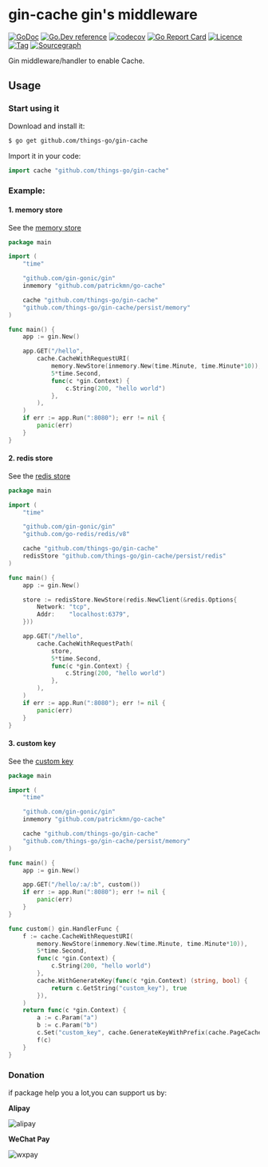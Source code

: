 # gin-cache gin's middleware

[![GoDoc](https://godoc.org/github.com/things-go/gin-cache?status.svg)](https://godoc.org/github.com/things-go/gin-cache)
[![Go.Dev reference](https://img.shields.io/badge/go.dev-reference-blue?logo=go&logoColor=white)](https://pkg.go.dev/github.com/things-go/gin-cache?tab=doc)
[![codecov](https://codecov.io/gh/things-go/gin-cache/branch/main/graph/badge.svg)](https://codecov.io/gh/things-go/gin-cache)
[![Go Report Card](https://goreportcard.com/badge/github.com/things-go/gin-cache)](https://goreportcard.com/report/github.com/things-go/gin-cache)
[![Licence](https://img.shields.io/github/license/things-go/gin-cache)](https://raw.githubusercontent.com/things-go/gin-cache/master/LICENSE)
[![Tag](https://img.shields.io/github/v/tag/things-go/gin-cache)](https://github.com/things-go/gin-cache/tags)
[![Sourcegraph](https://sourcegraph.com/github.com/things-go/gin-cache/-/badge.svg)](https://sourcegraph.com/github.com/things-go/gin-cache?badge)

Gin middleware/handler to enable Cache.

## Usage

### Start using it

Download and install it:

```sh
$ go get github.com/things-go/gin-cache
```

Import it in your code:

```go
import cache "github.com/things-go/gin-cache"
```

### Example:

#### 1. memory store

See the [memory store](_example/memory/memory.go)

[embedmd]:# (_example/memory/memory.go go)
```go
package main

import (
	"time"

	"github.com/gin-gonic/gin"
	inmemory "github.com/patrickmn/go-cache"

	cache "github.com/things-go/gin-cache"
	"github.com/things-go/gin-cache/persist/memory"
)

func main() {
	app := gin.New()

	app.GET("/hello",
		cache.CacheWithRequestURI(
			memory.NewStore(inmemory.New(time.Minute, time.Minute*10)),
			5*time.Second,
			func(c *gin.Context) {
				c.String(200, "hello world")
			},
		),
	)
	if err := app.Run(":8080"); err != nil {
		panic(err)
	}
}
```

#### 2. redis store

See the [redis store](_example/redis/redis.go)

[embedmd]:# (_example/redis/redis.go go)
```go
package main

import (
	"time"

	"github.com/gin-gonic/gin"
	"github.com/go-redis/redis/v8"

	cache "github.com/things-go/gin-cache"
	redisStore "github.com/things-go/gin-cache/persist/redis"
)

func main() {
	app := gin.New()

	store := redisStore.NewStore(redis.NewClient(&redis.Options{
		Network: "tcp",
		Addr:    "localhost:6379",
	}))

	app.GET("/hello",
		cache.CacheWithRequestPath(
			store,
			5*time.Second,
			func(c *gin.Context) {
				c.String(200, "hello world")
			},
		),
	)
	if err := app.Run(":8080"); err != nil {
		panic(err)
	}
}
```

#### 3. custom key 

See the [custom key](_example/custom/custom.go)

[embedmd]:# (_example/custom/custom.go go)
```go
package main

import (
	"time"

	"github.com/gin-gonic/gin"
	inmemory "github.com/patrickmn/go-cache"

	cache "github.com/things-go/gin-cache"
	"github.com/things-go/gin-cache/persist/memory"
)

func main() {
	app := gin.New()

	app.GET("/hello/:a/:b", custom())
	if err := app.Run(":8080"); err != nil {
		panic(err)
	}
}

func custom() gin.HandlerFunc {
	f := cache.CacheWithRequestURI(
		memory.NewStore(inmemory.New(time.Minute, time.Minute*10)),
		5*time.Second,
		func(c *gin.Context) {
			c.String(200, "hello world")
		},
		cache.WithGenerateKey(func(c *gin.Context) (string, bool) {
			return c.GetString("custom_key"), true
		}),
	)
	return func(c *gin.Context) {
		a := c.Param("a")
		b := c.Param("b")
		c.Set("custom_key", cache.GenerateKeyWithPrefix(cache.PageCachePrefix, a+":"+b))
		f(c)
	}
}
```

### Donation

if package help you a lot,you can support us by:

**Alipay**

![alipay](https://github.com/thinkgos/thinkgos/blob/master/asserts/alipay.jpg)

**WeChat Pay**

![wxpay](https://github.com/thinkgos/thinkgos/blob/master/asserts/wxpay.jpg)
